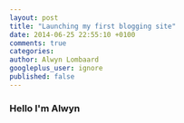 ```yaml
---
layout: post
title: "Launching my first blogging site"
date: 2014-06-25 22:55:10 +0100
comments: true
categories: 
author: Alwyn Lombaard
googleplus_user: ignore
published: false
---
```

### Hello I'm Alwyn ###